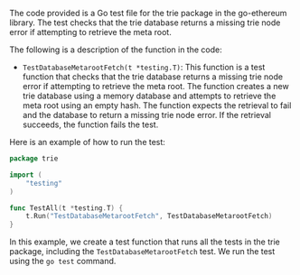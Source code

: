 The code provided is a Go test file for the trie package in the go-ethereum library. The test checks that the trie database returns a missing trie node error if attempting to retrieve the meta root.

The following is a description of the function in the code:

- `TestDatabaseMetarootFetch(t *testing.T)`: This function is a test function that checks that the trie database returns a missing trie node error if attempting to retrieve the meta root. The function creates a new trie database using a memory database and attempts to retrieve the meta root using an empty hash. The function expects the retrieval to fail and the database to return a missing trie node error. If the retrieval succeeds, the function fails the test.

Here is an example of how to run the test:

```go
package trie

import (
	"testing"
)

func TestAll(t *testing.T) {
	t.Run("TestDatabaseMetarootFetch", TestDatabaseMetarootFetch)
}
```

In this example, we create a test function that runs all the tests in the trie package, including the `TestDatabaseMetarootFetch` test. We run the test using the `go test` command.